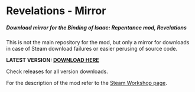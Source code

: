 # Revelations - Mirror

##### Download mirror for the Binding of Isaac: Repentance mod, Revelations

This is not the main repository for the mod, but only a mirror for downloads in case of Steam download failures or easier perusing of source code.

**LATEST VERSION: [DOWNLOAD HERE](#https://github.com/filloax/revelations-mirror/releases/latest)**

Check releases for all version downloads.

For the description of the mod refer to the [Steam Workshop page](https://steamcommunity.com/sharedfiles/filedetails/?id=2880387531).
